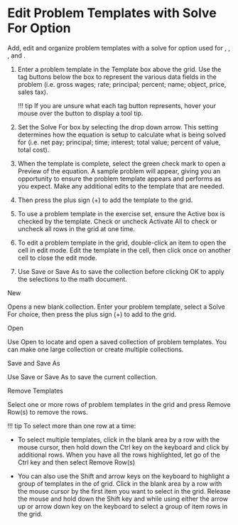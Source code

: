 # Edit Problem Templates with Solve For Option

Add, edit and organize problem templates with a solve for option used for , , , and .

1. Enter a problem template in the Template box above the grid. Use the tag buttons below the box to represent the various data fields in the problem (i.e. gross wages; rate; principal; percent; name; object, price, sales tax).

    !!! tip
        If you are unsure what each tag button represents, hover your mouse over the button to display a tool tip.

2. Set the Solve For box by selecting the drop down arrow. This setting determines how the equation is setup to calculate what is being solved for (i.e. net pay; principal; time; interest; total value; percent of value, total cost).

3. When the template is complete, select the green check mark to open a Preview of the equation. A sample problem will appear, giving you an opportunity to ensure the problem template appears and performs as you expect. Make any additional edits to the template that are needed.

4. Then press the plus sign (+) to add the template to the grid.

5. To use a problem template in the exercise set, ensure the Active box is checked by the template. Check or uncheck Activate All to check or uncheck all rows in the grid at one time.

6. To edit a problem template in the grid, double-click an item to open the cell in edit mode. Edit the template in the cell, then click once on another cell to close the edit mode.

7. Use Save or Save As to save the collection before clicking OK to apply the selections to the math document.

New

Opens a new blank collection. Enter your problem template, select a Solve For choice, then press the plus sign (+) to add to the grid.

Open

Use Open to locate and open a saved collection of problem templates. You can make one large collection or create multiple collections.

Save and Save As

Use Save or Save As to save the current collection.

Remove Templates

Select one or more rows of problem templates in the grid and press Remove Row(s) to remove the rows.

!!! tip
    To select more than one row at a time:

- To select multiple templates, click in the blank area by a row with the mouse cursor, then hold down the Ctrl key on the keyboard and click by additional rows. When you have all the rows highlighted, let go of the Ctrl key and then select Remove Row(s)

- You can also use the Shift and arrow keys on the keyboard to highlight a group of templates in the of grid. Click in the blank area by a row with the mouse cursor by the first item you want to select in the grid. Release the mouse and hold down the Shift key and while using either the arrow up or arrow down key on the keyboard to select a group of item rows in the grid.
